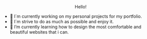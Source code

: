 <center>Hello!</center>


- 🔭 I`m currently working on my personal projects for my portfolio.
- 🔭 I`m strive to do as much as possible and enjoy it.
- 🌱 I’m currently learning how to design the most comfortable and beautiful websites that i can.
